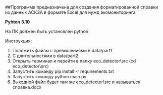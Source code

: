 ##Программа предназначена для создания форматированной справки из данных АСКЗА в формате Excel для нужд экомониторинга

**Pyhton 3.10**

На ПК должен быть установлен python


Инструкция:
1. Положить файлы с превышениями в data/part1
2. С длительностями в data/part2
3. Открыть терминал и перейти в папку eco_detector\src (cd eco_detector\src)
4. Запустить команду pip install -r requirements.txt
5. Запустить команду python main.py
6. Выходной файл будет там же eco_detector\src и называться справка.docx
